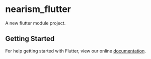 # nearism_flutter

A new flutter module project.

## Getting Started

For help getting started with Flutter, view our online
[documentation](https://flutter.dev/).

